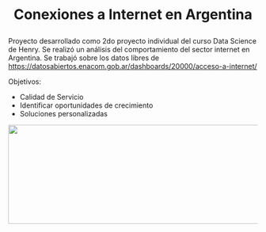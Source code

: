 #  <p align="center"> Conexiones a Internet en Argentina </p>
Proyecto desarrollado como 2do proyecto individual del curso Data Science de Henry. Se realizó un análisis del comportamiento del sector internet en Argentina. Se trabajó sobre los datos libres de https://datosabiertos.enacom.gob.ar/dashboards/20000/acceso-a-internet/ 

Objetivos:
- Calidad de Servicio
- Identificar oportunidades de crecimiento
- Soluciones personalizadas

<p align="center"> <img width="600" height="200" src="[https://www.python.org/python-.png](https://github.com/JuanPa2608/Internet-Argentina/assets/99778360/09e5b245-f0d2-41d9-b213-59867b6c2931)"> </p>

<p align="center"> <img ![Point_Argentina](https://github.com/JuanPa2608/Internet-Argentina/assets/99778360/09e5b245-f0d2-41d9-b213-59867b6c2931)> </p>
